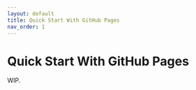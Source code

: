```yaml
---
layout: default
title: Quick Start With GitHub Pages
nav_order: 1
---
```


# Quick Start With GitHub Pages

WIP.
